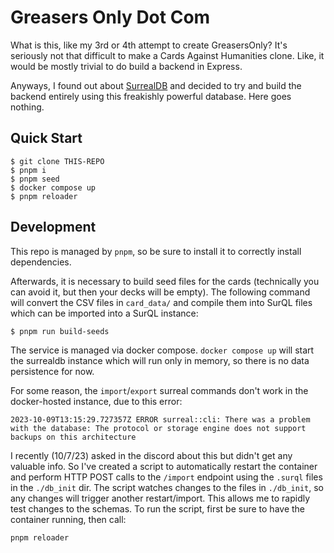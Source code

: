 # Greasers Only Dot Com

What is this, like my 3rd or 4th attempt to create GreasersOnly? It's seriously not that difficult to make a Cards Against Humanities clone. Like, it would be mostly trivial to do build a backend in Express.

Anyways, I found out about [SurrealDB](https://surrealdb.com/) and decided to try and build the backend entirely using this freakishly powerful database. Here goes nothing.

## Quick Start

```
$ git clone THIS-REPO
$ pnpm i
$ pnpm seed
$ docker compose up
$ pnpm reloader
```

## Development

This repo is managed by `pnpm`, so be sure to install it to correctly install dependencies.

Afterwards, it is necessary to build seed files for the cards (technically you can avoid it, but then your decks will be empty). The following command will convert the CSV files in `card_data/` and compile them into SurQL files which can be imported into a SurQL instance:

```sh
$ pnpm run build-seeds
```

The service is managed via docker compose. `docker compose up` will start the surrealdb instance which will run only in memory, so there is no data persistence for now.

For some reason, the `import`/`export` surreal commands don't work in the docker-hosted instance, due to this error: 
```
2023-10-09T13:15:29.727357Z ERROR surreal::cli: There was a problem with the database: The protocol or storage engine does not support backups on this architecture
```
I recently (10/7/23) asked in the discord about this but didn't get any valuable info. So I've created a script to automatically restart the container and perform HTTP POST calls to the `/import` endpoint using the `.surql` files in the `./db_init` dir. The script watches changes to the files in `./db_init`, so any changes will trigger another restart/import. This allows me to rapidly test changes to the schemas. To run the script, first be sure to have the container running, then call:
```
pnpm reloader
```

